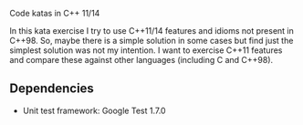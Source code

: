 Code katas in C++ 11/14

In this kata exercise I try to use C++11/14 features and idioms not present in C++98. So, maybe there is a simple solution in some cases but find just the simplest solution was not my intention. I want to exercise C++11 features and compare these against other languages (including C and C++98).

Dependencies
------------

* Unit test framework: Google Test 1.7.0

